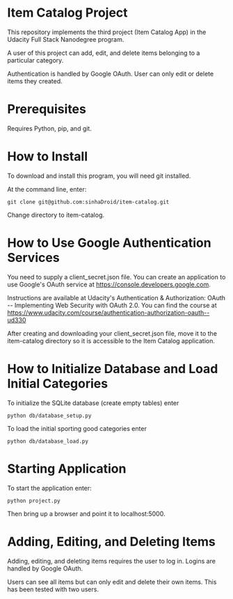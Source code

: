 # Item Catalog Project

This repository implements the third project (Item Catalog App) in the Udacity Full Stack Nanodegree program.

A user of this project can add, edit, and delete items belonging to a particular category.  

Authentication is handled by Google OAuth.  User can only edit or delete items they created.

# Prerequisites
Requires Python, pip, and git.

# How to Install
To download and install this program, you will need git installed.

At the command line, enter:
```
git clone git@github.com:sinhaDroid/item-catalog.git
```

Change directory to item-catalog.

# How to Use Google Authentication Services
You need to supply a client_secret.json file. You can create an application to use
Google's OAuth service at https://console.developers.google.com. 

Instructions are available at Udacity's Authentication & Authorization: OAuth -- Implementing Web Security with OAuth 2.0.
You can find the course at https://www.udacity.com/course/authentication-authorization-oauth--ud330

After creating and downloading your client_secret.json file, move it to the 
item-catalog directory so it is accessible to the Item Catalog application.

# How to Initialize Database and Load Initial Categories
To initialize the SQLite database (create empty tables) enter
```
python db/database_setup.py
```

To load the initial sporting good categories enter
```
python db/database_load.py
```

# Starting Application
To start the application enter:
```
python project.py
```

Then bring up a browser and point it to localhost:5000.

# Adding, Editing, and Deleting Items
Adding, editing, and deleting items requires the user to log in. 
Logins are handled by Google OAuth.  

Users can see all items but can only edit and delete their own items.
This has been tested with two users.
